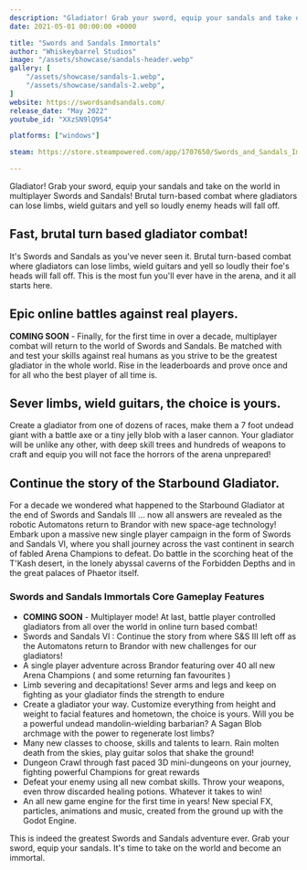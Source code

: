 ```yaml
---
description: "Gladiator! Grab your sword, equip your sandals and take on the world in multiplayer Swords and Sandals! Brutal turn-based combat where gladiators can lose limbs, wield guitars and yell so loudly enemy heads will fall off."
date: 2021-05-01 00:00:00 +0000

title: "Swords and Sandals Immortals"
author: "Whiskeybarrel Studios"
image: "/assets/showcase/sandals-header.webp"
gallery: [
	"/assets/showcase/sandals-1.webp",
	"/assets/showcase/sandals-2.webp",
]
website: https://swordsandsandals.com/
release_date: "May 2022"
youtube_id: "XXzSN9lQ9S4"

platforms: ["windows"]

steam: https://store.steampowered.com/app/1707650/Swords_and_Sandals_Immortals/?curator_clanid=41324400

---
```


Gladiator! Grab your sword, equip your sandals and take on the world in multiplayer Swords and Sandals! Brutal turn-based combat where gladiators can lose limbs, wield guitars and yell so loudly enemy heads will fall off.

## Fast, brutal turn based gladiator combat!

It's Swords and Sandals as you've never seen it. Brutal turn-based combat where gladiators can lose limbs, wield guitars and yell so loudly their foe's heads will fall off. This is the most fun you'll ever have in the arena, and it all starts here.

## Epic online battles against real players.

**COMING SOON** - Finally, for the first time in over a decade, multiplayer combat will return to the world of Swords and Sandals. Be matched with and test your skills against real humans as you strive to be the greatest gladiator in the whole world. Rise in the leaderboards and prove once and for all who the best player of all time is.

## Sever limbs, wield guitars, the choice is yours. 
Create a gladiator from one of dozens of races, make them a 7 foot undead giant with a battle axe or a tiny jelly blob with a laser cannon. Your gladiator will be unlike any other, with deep skill trees and hundreds of weapons to craft and equip you will not face the horrors of the arena unprepared! 

## Continue the story of the Starbound Gladiator.
For a decade we wondered what happened to the Starbound Gladiator at the end of Swords and Sandals III ... now all answers are revealed as the robotic Automatons return to Brandor with new space-age technology! Embark upon a massive new single player campaign in the form of Swords and Sandals VI, where you shall journey across the vast continent in search of fabled Arena Champions to defeat. Do battle in the scorching heat of the T'Kash desert, in the lonely abyssal caverns of the Forbidden Depths and in the great palaces of Phaetor itself.

### Swords and Sandals Immortals Core Gameplay Features

- **COMING SOON** - Multiplayer mode! At last, battle player controlled gladiators from all over the world in online turn based combat!
- Swords and Sandals VI : Continue the story from where S&S III left off as the Automatons return to Brandor with new challenges for our gladiators!
- A single player adventure across Brandor featuring over 40 all new Arena Champions ( and some returning fan favourites )
- Limb severing and decapitations! Sever arms and legs and keep on fighting as your gladiator finds the strength to endure
- Create a gladiator your way. Customize everything from height and weight to facial features and hometown, the choice is yours. Will you be a powerful undead mandolin-wielding barbarian? A Sagan Blob archmage with the power to regenerate lost limbs?
- Many new classes to choose, skills and talents to learn. Rain molten death from the skies, play guitar solos that shake the ground!
- Dungeon Crawl through fast paced 3D mini-dungeons on your journey, fighting powerful Champions for great rewards
- Defeat your enemy using all new combat skills. Throw your weapons, even throw discarded healing potions. Whatever it takes to win!
- An all new game engine for the first time in years! New special FX, particles, animations and music, created from the ground up with the Godot Engine.


This is indeed the greatest Swords and Sandals adventure ever. Grab your sword, equip your sandals. It's time to take on the world and become an immortal. 
